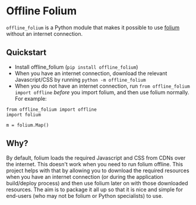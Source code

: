 # Offline Folium
`offline_folium` is a Python module that makes it possible to use [folium](https://python-visualization.github.io/folium/) without an internet connection.

## Quickstart
- Install offline_folium (`pip install offline_folium`)
- When you have an internet connection, download the relevant Javascript/CSS by running `python -m offline_folium`
- When you do not have an internet connection, run `from offline_folium import offline` _before_ you import folium, and then use folium normally. For example:

```
from offline_folium import offline
import folium

m = folium.Map()
```

## Why?
By default, folium loads the required Javascript and CSS from CDNs over the internet. This doesn't work when you need to run folium offline. This project helps with that by allowing you to download the required resources when you have an internet connection (or during the application build/deploy process) and then use folium later on with those downloaded resources. The aim is to package it all up so that it is nice and simple for end-users (who may not be folium or Python specialists) to use.